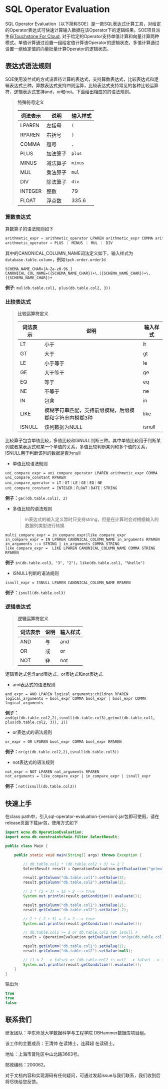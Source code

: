 # SQL Operator Evaluation

SQL Operator Evaluation（以下简称SOE）是一款SQL表达式计算工具，对给定的Operator表达式可快速计算输入数据在该Operator下的逻辑结果。SOE项目派生自[Touchstone For Cloud](https://github.com/DBHammer/TouchstoneToolChain), 对于给定的Operator支持单值计算和向量计算两种模式。单值计算通过设置一组给定值计算该Operator的逻辑状态，多值计算通过设置一组给定值的向量批量计算Operator的逻辑状态。

## 表达式语法规则
SOE使用波兰式的方式设置待计算的表达式，支持算数表达式，比较表达式和逻辑表达式三种。算数表达式支持四则运算，比较表达式支持常见的各种比较运算符，逻辑表达式支持and，or和not。下面给出相应的的语法规则。

>**特殊符号定义**
>
>| 词法表示 | 说明     | 输入样式 |
>| -------- | -------- | -------- |
>| LPAREN   | 左括号   | `(`      |
>| RPAREN   | 右括号   | `)`      |
>| COMMA    | 逗号     | `,`      |
>| PLUS     | 加法算子 | `plus`   |
>| MINUS    | 减法算子 | `minus`  |
>| MUL      | 乘法算子 | `mul`    |
>| DIV      | 除法算子 | `div`    |
>| INTEGER  | 整数     | 79       |
>| FLOAT    | 浮点数   | 335.6    |

### 算数表达式

算数算子的语法规则如下

```python
arithmetic_expr = arithmetic_operator LPAREN arithmetic_expr COMMA arithmetic_expr RPAREN | CANONICAL_COLUMN_NAME | INTEGER ｜ FLOAT
arithmetic_operator = PLUS ｜ MINUS ｜ MUL ｜ DIV
```

其中的CANONICAL_COLUMN_NAME词法定义如下，输入样式为`database.table.column`，例如`tpch.order.orderId`

```
SCHEMA_NAME_CHAR=[A-Za-z0-9$_]
CANONICAL_COL_NAME=({SCHEMA_NAME_CHAR})+\.({SCHEMA_NAME_CHAR})+\.({SCHEMA_NAME_CHAR})+
```

**例子**: `mul(db.table.col1, plus(db.table.col2, 3))`

### 比较表达式

> **比较运算符定义**
>
> | 词法表示 | 说明                                                    | 输入样式 |
> | -------- | ------------------------------------------------------- | -------- |
> | LT       | 小于                                                    | lt       |
> | GT       | 大于                                                    | gt       |
> | LE       | 小于等于                                                | le       |
> | GE       | 大于等于                                                | ge       |
> | EQ       | 等于                                                    | eq       |
> | NE       | 不等于                                                  | ne       |
> | IN       | 包含                                                    | in       |
> | LIKE     | 模糊字符串匹配，支持前缀模糊，后缀模糊和字符串内模糊3种 | like     |
> | ISNULL   | 该列数据为NULL                                          | isnull   |

比较算子包含单值比较，多值比较和ISNULL判断三种。其中单值比较用于判断某列或者某表达式和某一个单值的关系，多值比较判断某列和多个值的关系，ISNULL用于判断该列的数据是否为null

+ 单值比较语法规则

```
uni_compare_expr = uni_compare_operator LPAREN arithmetic_expr COMMA uni_compare_constant RPAREN
uni_compare_operator = LT｜GT｜LE｜GE｜EQ｜NE
uni_compare_constant = INTEGER｜FLOAT｜DATE｜STRING
```

**例子：**`ge((db.table.col1), 2)`

+ 多值比较的语法规则

  > in表达式的输入定义暂时只支持string，但是在计算时会对根据输入的数据列类型进行转换

```
multi_compare_expr = in_compare_expr|like_compare_expr
in_compare_expr = IN LPAREN CANONICAL_COLUMN_NAME in_arguments RPAREN
in_arguments ::= STRING | in_arguments COMMA STRING    
like_compare_expr =  LIKE LPAREN CANONICAL_COLUMN_NAME COMMA STRING RPAREN
```

**例子** `in(db.table.col3, "3", "2")`，`like(db.table.col1, "%hello")`

+ ISNULL判断的语法规则

```
isnull_expr = ISNULL LPAREN CANONICAL_COLUMN_NAME RPAREN    
```

**例子：**`isnull(db.table.col3)`

### 逻辑表达式

> **逻辑运算符定义**
>
> | 词法表示 | 说明 | 输入样式 |
> | -------- | ---- | -------- |
> | AND      | 与   | and      |
> | OR       | 或   | or       |
> | NOT      | 非   | not      |

逻辑表达式包含and表达式，or表达式和not表达式

+ and表达式的语法规则

```
and_expr = AND LPAREN logical_arguments:children RPAREN 
logical_arguments = bool_expr COMMA bool_expr | bool_expr COMMA logical_arguments
```

**例子：**`and(gt(db.table.col2,2),isnull(db.table.col3),ge(mul(db.table.col1, plus(db.table.col2, 3)), 2))`

+ or表达式的语法规则

```
or_expr = OR LPAREN bool_expr COMMA bool_expr RPAREN
```

**例子：**`or(gt(db.table.col2,2),isnull(db.table.col3))`

+ not表达式的语法规则

```
not_expr = NOT LPAREN not_arguments RPAREN
not_arguments = like_compare_expr | in_compare_expr | isnull_expr
```

**例子：**`not(isnull(db.table.col3))`

## 快速上手

在class path中，引入sql-operator-evaluation-{version}.jar包即可使用，请在release页面下载jar包，使用方式如下

```java
import ecnu.db.OperationEvaluation;
import ecnu.db.constraintchain.filter.SelectResult;

public class Main {

    public static void main(String[] args) throws Exception {

        // db.table.col1 * (db.table.col2 + 3) >= 2 ?
        SelectResult result = OperationEvaluation.getEvaluation("ge(mul(db.table.col1, plus(db.table.col2, 3)), 2)");

        result.getColumn("db.table.col1").setValue(3);
        result.getColumn("db.table.col2").setValue(2);

        // 3 * (2 + 3) = 15 > 2 --> true
        System.out.println(result.getCondition().evaluate());

        result.getColumn("db.table.col1").setValue(2);
        result.getColumn("db.table.col2").setValue(-2);

        // 2 * (-2 + 3) = 2 = 2 --> true
        System.out.println(result.getCondition().evaluate());

        // db.table.col1 >= 2 or db.table.col2 not isnull ?
        result = OperationEvaluation.getEvaluation("or(ge(db.table.col1, 2), not(isnull(db.table.col2)))");

        result.getColumn("db.table.col1").setValue(1);
        result.getColumn("db.table.col2").setValue(null);

        // (1 < 2 --> false) or (db.table.col2 is null --> false) --> false
        System.out.println(result.getCondition().evaluate());
    }
}
```

输出为

```java
true
true
false
```

## 联系我们

研发团队：华东师范大学数据科学与工程学院 DBHammer数据库项目组。

该工作的主要成员：王清帅 在读博士，连薛超 在读硕士。

地址：上海市普陀区中山北路3663号。

邮政编码：200062。

对于文档内容和实现源码有任何疑问，可通过发起issue与我们联系，我们收到后将尽快给您反馈。
